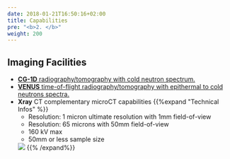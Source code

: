 ```yaml
---
date: 2018-01-21T16:50:16+02:00
title: Capabilities
pre: "<b>2. </b>"
weight: 200
---
```


## Imaging Facilities

<ul>
<li> <a href='https://neutrons.ornl.gov/imaging'><strong>CG-1D</strong> radiography/tomography with cold neutron spectrum.</a>
<a href='http://neutrons.ornl.gov/imaging'><i class='fa fa-external-link'></i></a> </li>
<li> <a href='https://neutrons.ornl.gov/venus'><strong>VENUS</strong> time-of-flight radiography/tomography with epithermal to cold neutrons spectra.</a>
<a href='http://neutrons.ornl.gov/venus'><i class='fa fa-external-link'></i></a></li>
<li> <strong>Xray</strong> CT complementary microCT capabilities
{{%expand "Technical Infos" %}}
<ul>
<li> Resolution: 1 micron ultimate resolution with 1mm field-of-view</li>
<li> Resolution: 65 microns with 50mm field-of-view</li>
<li> 160 kV max</li>
<li> 50mm or less sample size</li>
</ul>
<img src='/capabilities/images/xray.jpg' />
{{% /expand%}}
</li>
</ul>
